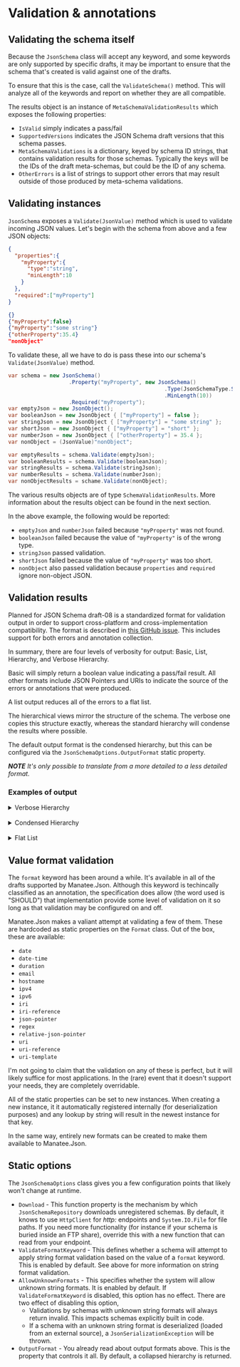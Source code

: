 # Validation & annotations

## Validating the schema itself

Because the `JsonSchema` class will accept any keyword, and some keywords are only supported by specific drafts, it may be important to ensure that the schema that's created is valid against one of the drafts.

To ensure that this is the case, call the `ValidateSchema()` method.  This will analyze all of the keywords and report on whether they are all compatible.

The results object is an instance of `MetaSchemaValidationResults` which exposes the following properties:

- `IsValid` simply indicates a pass/fail
- `SupportedVersions` indicates the JSON Schema draft versions that this schema passes.
- `MetaSchemaValidations` is a dictionary, keyed by schema ID strings, that contains validation results for those schemas.  Typically the keys will be the IDs of the draft meta-schemas, but could be the ID of any schema.
- `OtherErrors` is a list of strings to support other errors that may result outside of those produced by meta-schema validations.

## Validating instances

`JsonSchema` exposes a `Validate(JsonValue)` method which is used to validate incoming JSON values.  Let's begin with the schema from above and a few JSON objects:

```json 
{
  "properties":{
    "myProperty":{
      "type":"string",
      "minLength":10
    }
  },
  "required":["myProperty"]
}

{}
{"myProperty":false}
{"myProperty":"some string"}
{"otherProperty":35.4}
"nonObject"
```

To validate these, all we have to do is pass these into our schema's `Validate(JsonValue)` method.

```csharp
var schema = new JsonSchema()
                   .Property("myProperty", new JsonSchema()
                                                 .Type(JsonSchemaType.String)
                                                 .MinLength(10))
                   .Required("myProperty");
var emptyJson = new JsonObject();
var booleanJson = new JsonObject { ["myProperty"] = false };
var stringJson = new JsonObject { ["myProperty"] = "some string" };
var shortJson = new JsonObject { ["myProperty"] = "short" };
var numberJson = new JsonObject { ["otherProperty"] = 35.4 };
var nonObject = (JsonValue)"nonObject";

var emptyResults = schema.Validate(emptyJson);
var booleanResults = schema.Validate(booleanJson);
var stringResults = schema.Validate(stringJson);
var numberResults = schema.Validate(numberJson);
var nonObjectResults = schame.Validate(nonObject);
```

The various results objects are of type `SchemaValidationResults`.  More information about the results object can be found in the next section.

In the above example, the following would be reported:

- `emptyJson` and `numberJson` failed because `"myProperty"` was not found.
- `booleanJson` failed because the value of `"myProperty"` is of the wrong type.
- `stringJson` passed validation.
- `shortJson` failed because the value of `"myProperty"` was too short.
- `nonObject` also passed validation because `properties` and `required` ignore non-object JSON.

## Validation results

Planned for JSON Schema draft-08 is a standardized format for validation output in order to support cross-platform and cross-implementation compatibility.  The format is described in [this GitHub issue](https://github.com/json-schema-org/json-schema-spec/issues/643).  This includes support for both errors and annotation collection.

In summary, there are four levels of verbosity for output: Basic, List, Hierarchy, and Verbose Hierarchy.

Basic will simply return a boolean value indicating a pass/fail result.  All other formats include JSON Pointers and URIs to indicate the source of the errors or annotations that were produced.

A list output reduces all of the errors to a flat list.

The hierarchical views mirror the structure of the schema.  The verbose one copies this structure exactly, whereas the standard hierarchy will condense the results where possible.

The default output format is the condensed hierarchy, but this can be configured via the `JsonSchemaOptions.OutputFormat` static property.

***NOTE** It's only possible to translate from a more detailed to a less detailed format.*

### Examples of output

<details>
  <summary>Verbose Hierarchy</summary>

```json
{
  "valid" : false,
  "keywordLocation" : "#",
  "instanceLocation" : "#",
  "errors" : [
      {
        "valid" : false,
        "keywordLocation" : "#/allOf",
        "instanceLocation" : "#",
        "keyword" : "allOf",
        "errors" : [
            {
              "valid" : false,
              "keywordLocation" : "#/allOf/0",
              "instanceLocation" : "#",
              "errors" : [
                  {
                    "valid" : false,
                    "keywordLocation" : "#/allOf/0/type",
                    "instanceLocation" : "#",
                    "keyword" : "type",
                    "additionalInfo" : {
                        "expected" : "array",
                        "actual" : "object"
                      }
                  }
                ]
            },
            {
              "valid" : false,
              "keywordLocation" : "#/allOf/1",
              "instanceLocation" : "#",
              "errors" : [
                  {
                    "valid" : false,
                    "keywordLocation" : "#/allOf/1/type",
                    "instanceLocation" : "#",
                    "keyword" : "type",
                    "additionalInfo" : {
                        "expected" : "number",
                        "actual" : "object"
                      }
                  }
                ]
            }
          ]
      }
    ]
}
```

</details><br>

<details>
  <summary>Condensed Hierarchy</summary>

```json
{
  "valid" : false,
  "keywordLocation" : "#/allOf",
  "instanceLocation" : "#",
  "keyword" : "allOf",
  "errors" : [
      {
        "valid" : false,
        "keywordLocation" : "#/allOf/0/type",
        "instanceLocation" : "#",
        "keyword" : "type",
        "additionalInfo" : {
            "expected" : "array",
            "actual" : "object"
          }
      },
      {
        "valid" : false,
        "keywordLocation" : "#/allOf/1/type",
        "instanceLocation" : "#",
        "keyword" : "type",
        "additionalInfo" : {
            "expected" : "number",
            "actual" : "object"
          }
      }
    ]
}
```

</details><br>

<details>
  <summary>Flat List</summary>

```json
{
  "valid" : false,
  "errors" : [
      {
        "valid" : false,
        "keywordLocation" : "#/allOf",
        "instanceLocation" : "#",
        "keyword" : "allOf"
      },
      {
        "valid" : false,
        "keywordLocation" : "#/allOf/0/type",
        "instanceLocation" : "#",
        "keyword" : "type",
        "additionalInfo" : {
            "expected" : "array",
            "actual" : "object"
          }
      },
      {
        "valid" : false,
        "keywordLocation" : "#/allOf/1/type",
        "instanceLocation" : "#",
        "keyword" : "type",
        "additionalInfo" : {
            "expected" : "number",
            "actual" : "object"
          }
      }
    ]
}
```

</details>

## Value format validation

The `format` keyword has been around a while.  It's available in all of the drafts supported by Manatee.Json.  Although this keyword is techincally classified as an annotation, the specification does allow (the word used is "SHOULD") that implementation provide some level of validation on it so long as that validation may be configured on and off.

Manatee.Json makes a valiant attempt at validating a few of them.  These are hardcoded as static properties on the `Format` class.  Out of the box, these are available:

- `date`
- `date-time`
- `duration`
- `email`
- `hostname`
- `ipv4`
- `ipv6`
- `iri`
- `iri-reference`
- `json-pointer`
- `regex`
- `relative-json-pointer`
- `uri`
- `uri-reference`
- `uri-template`

I'm not going to claim that the validation on any of these is perfect, but it will likely suffice for most applications.  In the (rare) event that it doesn't support your needs, they are completely overridable.

All of the static properties can be set to new instances.  When creating a new instance, it it automatically registered internally (for deserialization purposes) and any lookup by string will result in the newest instance for that key.

In the same way, entirely new formats can be created to make them available to Manatee.Json.

## Static options

The `JsonSchemaOptions` class gives you a few configuration points that likely won't change at runtime.

- `Download` - This function property is the mechanism by which `JsonSchemaRepository` downloads unregistered schemas.  By default, it knows to use `HttpClient` for *http:* endpoints and `System.IO.File` for file paths.  If you need more functionality (for instance if your schema is buried inside an FTP share), override this with a new function that can read from your endpoint.
- `ValidateFormatKeyword` - This defines whether a schema will attempt to apply string format validation based on the value of a `format` keyword.  This is enabled by default.  See above for more information on string format validation.
- `AllowUnknownFormats` - This specifies whether the system will allow unknown string formats.  It is enabled by default.  If `ValidateFormatKeyword` is disabled, this option has no effect.  There are two effect of disabling this option,
  - Validations by schemas with unknown string formats will always return invalid.  This impacts schemas explicitly built in code.
  - If a schema with an unknown string format is deserialized (loaded from an external source), a `JsonSerializationException` will be thrown.
- `OutputFormat` - You already read about output formats above.  This is the property that controls it all.  By default, a collapsed hierarchy is returned.
